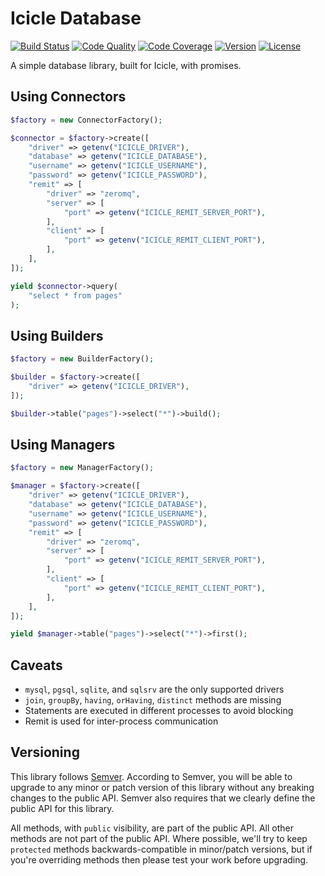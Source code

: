 # Icicle Database

[![Build Status](http://img.shields.io/travis/asyncphp/icicle-database.svg?style=flat-square)](https://travis-ci.org/asyncphp/icicle-database)
[![Code Quality](http://img.shields.io/scrutinizer/g/asyncphp/icicle-database.svg?style=flat-square)](https://scrutinizer-ci.com/g/asyncphp/icicle-database)
[![Code Coverage](http://img.shields.io/scrutinizer/coverage/g/asyncphp/icicle-database.svg?style=flat-square)](https://scrutinizer-ci.com/g/asyncphp/icicle-database)
[![Version](http://img.shields.io/packagist/v/asyncphp/icicle-database.svg?style=flat-square)](https://packagist.org/packages/asyncphp/icicle-database)
[![License](http://img.shields.io/packagist/l/asyncphp/icicle-database.svg?style=flat-square)](license.md)

A simple database library, built for Icicle, with promises.

## Using Connectors

```php
$factory = new ConnectorFactory();

$connector = $factory->create([
    "driver" => getenv("ICICLE_DRIVER"),
    "database" => getenv("ICICLE_DATABASE"),
    "username" => getenv("ICICLE_USERNAME"),
    "password" => getenv("ICICLE_PASSWORD"),
    "remit" => [
        "driver" => "zeromq",
        "server" => [
            "port" => getenv("ICICLE_REMIT_SERVER_PORT"),
        ],
        "client" => [
            "port" => getenv("ICICLE_REMIT_CLIENT_PORT"),
        ],
    ],
]);

yield $connector->query(
    "select * from pages"
);
```

## Using Builders

```php
$factory = new BuilderFactory();

$builder = $factory->create([
    "driver" => getenv("ICICLE_DRIVER"),
]);

$builder->table("pages")->select("*")->build();
```

## Using Managers

```php
$factory = new ManagerFactory();

$manager = $factory->create([
    "driver" => getenv("ICICLE_DRIVER"),
    "database" => getenv("ICICLE_DATABASE"),
    "username" => getenv("ICICLE_USERNAME"),
    "password" => getenv("ICICLE_PASSWORD"),
    "remit" => [
        "driver" => "zeromq",
        "server" => [
            "port" => getenv("ICICLE_REMIT_SERVER_PORT"),
        ],
        "client" => [
            "port" => getenv("ICICLE_REMIT_CLIENT_PORT"),
        ],
    ],
]);

yield $manager->table("pages")->select("*")->first();
```

## Caveats

- `mysql`, `pgsql`, `sqlite`, and `sqlsrv` are the only supported drivers
- `join`, `groupBy`, `having`, `orHaving`, `distinct` methods are missing
- Statements are executed in different processes to avoid blocking
- Remit is used for inter-process communication

## Versioning

This library follows [Semver](http://semver.org). According to Semver, you will be able to upgrade to any minor or patch version of this library without any breaking changes to the public API. Semver also requires that we clearly define the public API for this library.

All methods, with `public` visibility, are part of the public API. All other methods are not part of the public API. Where possible, we'll try to keep `protected` methods backwards-compatible in minor/patch versions, but if you're overriding methods then please test your work before upgrading.
